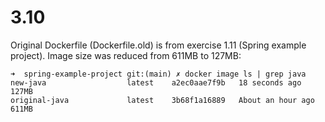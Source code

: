 # 3.10

Original Dockerfile (Dockerfile.old) is from exercise 1.11 (Spring example project). Image size was reduced from 611MB to 127MB:

```text
➜  spring-example-project git:(main) ✗ docker image ls | grep java
new-java                  latest    a2ec0aae7f9b   18 seconds ago      127MB
original-java             latest    3b68f1a16889   About an hour ago   611MB
```

